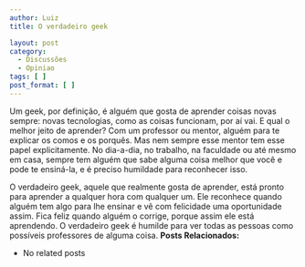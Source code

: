 ```yaml
---
author: Luiz
title: O verdadeiro geek

layout: post
category:
  - Discussões
  - Opiniao
tags: [ ]
post_format: [ ]
---
```

Um geek, por definição, é alguém que gosta de aprender coisas novas sempre: novas tecnologias, como as coisas funcionam, por aí vai. E qual o melhor jeito de aprender? Com um professor ou mentor, alguém para te explicar os comos e os porquês. Mas nem sempre esse mentor tem esse papel explicitamente. No dia-a-dia, no trabalho, na faculdade ou até mesmo em casa, sempre tem alguém que sabe alguma coisa melhor que você e pode te ensiná-la, e é preciso humildade para reconhecer isso.

O verdadeiro geek, aquele que realmente gosta de aprender, está pronto para aprender a qualquer hora com qualquer um. Ele reconhece quando alguém tem algo para lhe ensinar e vê com felicidade uma oportunidade assim. Fica feliz quando alguém o corrige, porque assim ele está aprendendo. O verdadeiro geek é humilde para ver todas as pessoas como possíveis professores de alguma coisa. 
**Posts Relacionados:** 
*   No related posts

















